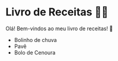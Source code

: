 # Livro de Receitas :man_cook:

Olá! Bem-vindos ao meu livro de receitas! :cookie:

- Bolinho de chuva
- Pavê
- Bolo de Cenoura
